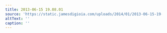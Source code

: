 ```yaml
---
title: 2013-06-15 19.08.01
source: 'https://static.jamesdigioia.com/uploads/2014/01/2013-06-15-19-08-01-scaled.jpg'
altText: ''
caption: ''
---
```


